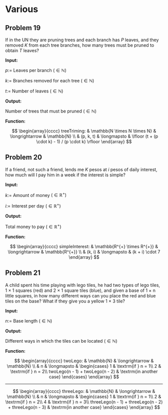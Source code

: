 # Various

## Problem 19

If in the UN they are pruning trees and each branch has $P$ leaves, and they removed $K$ from each tree branches, how many trees must be pruned to obtain $T$ leaves?

**Input:**

$p:=$ Leaves per branch $(\in \mathbb{N})$

$k:=$ Branches removed for each tree $(\in \mathbb{N})$

$t:=$ Number of leaves $(\in \mathbb{N})$

**Output:**

Number of trees that must be pruned $(\in\mathbb{N})$

**Function:**

$$
\begin{array}{cccc}
treeTriming: & \mathbb{N \times N \times N} & \longrightarrow & \mathbb{N} \\
& (p, k, t) & \longmapsto & \lfloor (t + (p \cdot k) - 1) / (p \cdot k) \rfloor
\end{array}
$$

## Problem 20

If a friend, not such a friend, lends me $K$ pesos at $i$ pesos of daily interest, how much will I pay him in a week if the interest is simple?

**Input:**

$k:=$ Amount of money $(\in \mathbb{R^{+}})$

$i:=$ Interest per day $(\in \mathbb{R^{+}})$

**Output:**

Total money to pay $(\in\mathbb{R^{+}})$

**Function:**

$$
\begin{array}{cccc}
simpleInterest: & \mathbb{R^{+} \times R^{+}} & \longrightarrow & \mathbb{R^{+}} \\
& (k, i) & \longmapsto & (k + i) \cdot 7
\end{array}
$$

## Problem 21

A child spent his time playing with lego tiles, he had two types of lego tiles, 1 × 1 squares (red) and 2 × 1 square tiles (blue), and given a base of 1 × n little squares, in how many different ways can you place the red and blue tiles on the base? What if they give you a yellow 1 × 3 tile?

**Input:**

$n:=$ Base length $(\in \mathbb{N})$

**Output:**

Different ways in which the tiles can be located $(\in\mathbb{N})$

**Function:**

$$
\begin{array}{cccc}
twoLego: & \mathbb{N} & \longrightarrow & \mathbb{N} \\
& n & \longmapsto &
\begin{cases}
1 & \textrm{if } n = 1\\
2 & \textrm{if } n = 2\\
twoLego(n - 1) + twoLego(n - 2) & \textrm{in another case}
\end{cases}
\end{array}
$$

---

$$
\begin{array}{cccc}
threeLego: & \mathbb{N} & \longrightarrow & \mathbb{N} \\
& n & \longmapsto &
\begin{cases}
1 & \textrm{if } n = 1\\
2 & \textrm{if } n = 2\\
4 & \textrm{if } n = 3\\
threeLego(n - 1) + threeLego(n - 2) + threeLego(n - 3) & \textrm{in another case}
\end{cases}
\end{array}
$$
